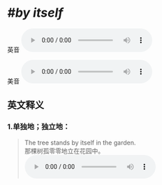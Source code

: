 # ***\#by itself*** 
英音
<audio src="./media/by itself1_AAC.aac" controls="controls"></audio>

美音
<audio src="./media/by itself2_AAC.aac" controls="controls"></audio>



  

英文释义
---
### 1.**单独地；独立地：**  

 > The tree stands by itself in the garden.   
 > 那棵树孤零零地立在花园中。    
<audio src="./media/itself-3.aac" controls="controls"></audio>


